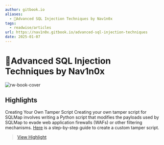 ```yaml
---
author: gitbook.io
aliases:
  - 🚨Advanced SQL Injection Techniques by Nav1n0x
tags:
  - readwise/articles
url: https://nav1n0x.gitbook.io/advanced-sql-injection-techniques
date: 2025-01-07
---
```

# 🚨Advanced SQL Injection Techniques by Nav1n0x

![rw-book-cover](https://nav1n0x.gitbook.io/advanced-sql-injection-techniques/~gitbook/ogimage/8L4qQatfja30Bj279oup)

## Highlights


Creating Your Own Tamper Script
 Creating your own tamper script for SQLMap involves writing a Python script that modifies the payloads used by SQLMap to evade web application firewalls (WAFs) or other filtering mechanisms. [Here](https://nav1n0x.gitbook.io/advanced-sql-injection-techniques#creating-your-own-tamper-script) is a step-by-step guide to create a custom tamper script.
> [View Highlight](https://read.readwise.io/read/01jh0rg4gbnxj4e05mdja4qp5s)

